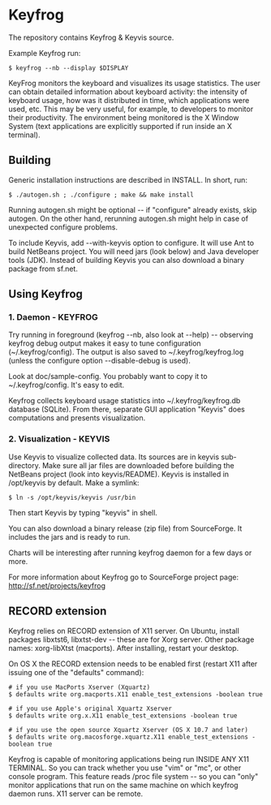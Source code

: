 # Keyfrog

The repository contains Keyfrog & Keyvis source.

Example Keyfrog run:

    $ keyfrog --nb --display $DISPLAY

KeyFrog monitors the keyboard and visualizes its usage statistics. The user
can obtain detailed information about keyboard activity: the intensity of
keyboard usage, how was it distributed in time, which applications were
used, etc. This may be very useful, for example, to developers to monitor
their productivity. The environment being monitored is the X Window System
(text applications are explicitly supported if run inside an X terminal).

## Building

Generic installation instructions are described in INSTALL. In short, run:

    $ ./autogen.sh ; ./configure ; make && make install

Running autogen.sh might be optional -- if "configure" already exists, skip
autogen. On the other hand, rerunning autogen.sh might help in case of
unexpected configure problems.

To include Keyvis, add --with-keyvis option to configure. It will use Ant to
build NetBeans project. You will need jars (look below) and Java developer
tools (JDK). Instead of building Keyvis you can also download a binary package
from sf.net.


## Using Keyfrog
### 1. Daemon - KEYFROG

Try running in foreground (keyfrog --nb, also look at --help) -- observing
keyfrog debug output makes it easy to tune configuration (~/.keyfrog/config).
The output is also saved to ~/.keyfrog/keyfrog.log (unless the configure
option --disable-debug is used).

Look at doc/sample-config. You probably want to copy it to ~/.keyfrog/config.
It's easy to edit.

Keyfrog collects keyboard usage statistics into ~/.keyfrog/keyfrog.db
database (SQLite). From there, separate GUI application "Keyvis" does
computations and presents visualization.


### 2. Visualization - KEYVIS

Use Keyvis to visualize collected data. Its sources are in keyvis
sub-directory. Make sure all jar files are downloaded before building
the NetBeans project (look into keyvis/README). Keyvis is installed in
/opt/keyvis by default. Make a symlink:

    $ ln -s /opt/keyvis/keyvis /usr/bin

Then start Keyvis by typing "keyvis" in shell.

You can also download a binary release (zip file) from SourceForge. It
includes the jars and is ready to run.

Charts will be interesting after running keyfrog daemon for a few days or
more.

For more information about Keyfrog go to SourceForge project page:
http://sf.net/projects/keyfrog

## RECORD extension

Keyfrog relies on RECORD extension of X11 server. On Ubuntu, install packages
libxtst6, libxtst-dev -- these are for Xorg server. Other package names:
xorg-libXtst (macports). After installing, restart your desktop.

On OS X the RECORD extension needs to be enabled first (restart X11 after
issuing one of the "defaults" command):

    # if you use MacPorts Xserver (Xquartz)
    $ defaults write org.macports.X11 enable_test_extensions -boolean true

    # if you use Apple's original Xquartz Xserver
    $ defaults write org.x.X11 enable_test_extensions -boolean true

    # if you use the open source Xquartz Xserver (OS X 10.7 and later)
    $ defaults write org.macosforge.xquartz.X11 enable_test_extensions -boolean true

Keyfrog is capable of monitoring applications being run INSIDE ANY X11
TERMINAL. So you can track whether you use "vim" or "mc", or other console
program. This feature reads /proc file system -- so you can "only" monitor
applications that run on the same machine on which keyfrog daemon runs. X11
server can be remote.

